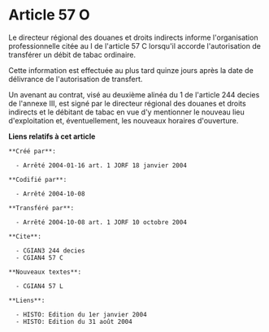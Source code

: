 # Article 57 O

Le directeur régional des douanes et droits indirects informe l'organisation professionnelle citée au I de l'article 57 C
lorsqu'il accorde l'autorisation de transférer un débit de tabac ordinaire.

Cette information est effectuée au plus tard quinze jours après la date de délivrance de l'autorisation de transfert.

Un avenant au contrat, visé au deuxième alinéa du 1 de l'article 244 decies de l'annexe III, est signé par le directeur
régional des douanes et droits indirects et le débitant de tabac en vue d'y mentionner le nouveau lieu d'exploitation et,
éventuellement, les nouveaux horaires d'ouverture.

**Liens relatifs à cet article**

	**Créé par**:

	  - Arrêté 2004-01-16 art. 1 JORF 18 janvier 2004

	**Codifié par**:

	  - Arrêté 2004-10-08

	**Transféré par**:

	  - Arrêté 2004-10-08 art. 1 JORF 10 octobre 2004

	**Cite**:

	  - CGIAN3 244 decies
	  - CGIAN4 57 C

	**Nouveaux textes**:

	  - CGIAN4 57 L

	**Liens**:

	  - HISTO: Edition du 1er janvier 2004
	  - HISTO: Edition du 31 août 2004
